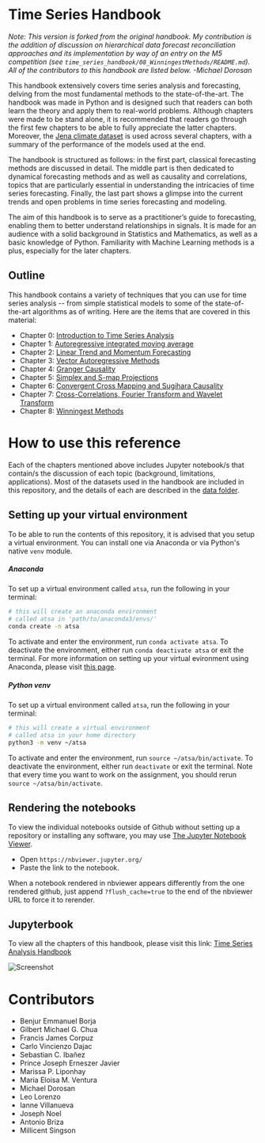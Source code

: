 # Time Series Handbook

*Note: This version is forked from the original handbook. My contribution is the addition of discussion on hierarchical data forecast reconciliation approaches and its implementation by way of an entry on the M5 competition (see `time_series_handbook/08_WinningestMethods/README.md`). All of the contributors to this handbook are listed below. -Michael Dorosan*

This handbook extensively covers time series analysis and forecasting, delving from the most fundamental methods to the state-of-the-art. The handbook was made in Python and is designed such that readers can both learn the theory and apply them to real-world problems. Although chapters were made to be stand alone, it is recommended that readers go through the first few chapters to be able to fully appreciate the latter chapters. Moreover, the 
[Jena climate dataset](https://www.kaggle.com/stytch16/jena-climate-2009-2016) is used across several chapters, with a summary of the performance of the models used at the end.

The handbook is structured as follows: in the first part, classical forecasting methods are discussed in detail. The middle part is then dedicated to dynamical forecasting methods and as well as causality and correlations, topics that are particularly essential in understanding the intricacies of time series forecasting. Finally, the last part shows a glimpse into the current trends and open problems in time series forecasting and modeling.

The aim of this handbook is to serve as a practitioner’s guide to forecasting, enabling them to better understand relationships in signals. It is made for an audience with a solid background in Statistics and Mathematics, as well as a basic knowledge of Python. Familiarity with Machine Learning methods is a plus, especially for the later chapters. 


## Outline 
This handbook contains a variety of techniques that you can use for time series analysis -- from simple statistical models to some of the state-of-the-art algorithms as of writing. Here are the items that are covered in this material:
- Chapter 0: [Introduction to Time Series Analysis](00_Introduction)
- Chapter 1: [Autoregressive integrated moving average](01_AutoRegressiveIntegratedMovingAverage)
- Chapter 2: [Linear Trend and Momentum Forecasting](02_LinearForecastingTrendandMomentumForecasting)
- Chapter 3: [Vector Autoregressive Methods](03_VectorAutoregressiveModels)
- Chapter 4: [Granger Causality](04_GrangerCausality)
- Chapter 5: [Simplex and S-map Projections](05_SimplexandSmapProjections)
- Chapter 6: [Convergent Cross Mapping and Sugihara Causality](06_ConvergentCrossMappingandSugiharaCausality)
- Chapter 7: [Cross-Correlations, Fourier Transform and Wavelet Transform](07_CrosscorrelationsFourierTransformandWaveletTransform)
- Chapter 8: [Winningest Methods](08_WinningestMethods)
    

# How to use this reference
Each of the chapters mentioned above includes Jupyter notebook/s that contain/s the discussion of each topic (background, limitations, applications). Most of the datasets used in the handbook are included in this repository, and the details of each are described in the [data folder](data). 

## Setting up your virtual environment
To be able to run the contents of this repository, it is advised that you setup a virtual environment. You can install one via Anaconda or via Python's native `venv` module. 

##### Anaconda 
To set up a virtual environment called `atsa`, run the following in your terminal:

```bash
# this will create an anaconda environment
# called atsa in 'path/to/anaconda3/envs/'
conda create -n atsa
```

To activate and enter the environment, run `conda activate atsa`. To deactivate the environment, either run `conda deactivate atsa` or exit the terminal. For more information on setting up your virtual evironment using Anaconda, please visit [this page](https://docs.conda.io/projects/conda/en/latest/user-guide/tasks/manage-environments.html).

##### Python venv
To set up a virtual environment called `atsa`, run the following in your terminal:

```bash
# this will create a virtual environment
# called atsa in your home directory
python3 -m venv ~/atsa
```

To activate and enter the environment, run `source ~/atsa/bin/activate`. To deactivate the environment, either run `deactivate` or exit the terminal. Note that every time you want to work on the assignment, you should rerun `source ~/atsa/bin/activate`.

## Rendering the notebooks
To view the individual notebooks outside of Github without setting up a repository or installing any software, you may use [The Jupyter Notebook Viewer](https://nbviewer.jupyter.org/).  
- Open `https://nbviewer.jupyter.org/`
- Paste the link to the notebook. 

When a notebook rendered in nbviewer appears differently from the one rendered github, just append `?flush_cache=true` to the end of the nbviewer URL to force it to rerender.

## Jupyterbook
To view all the chapters of this handbook, please visit this link: [Time Series Analysis Handbook](https://phdinds-aim.github.io/time_series_handbook/)

![Screenshot](jupyterbook_handbook.png)


# Contributors
- Benjur Emmanuel Borja
- Gilbert Michael G. Chua
- Francis James Corpuz
- Carlo Vincienzo Dajac
- Sebastian C. Ibañez
- Prince Joseph Erneszer Javier
- Marissa P. Liponhay
- Maria Eloisa M. Ventura
- Michael Dorosan
- Leo Lorenzo
- Ianne Villanueva
- Joseph Noel
- Antonio Briza
- Millicent Singson
